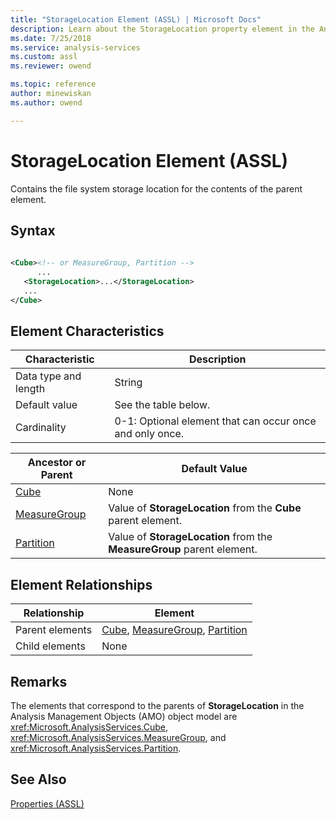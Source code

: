 ```yaml
---
title: "StorageLocation Element (ASSL) | Microsoft Docs"
description: Learn about the StorageLocation property element in the Analysis Services Scripting Language (ASSL) schema.
ms.date: 7/25/2018
ms.service: analysis-services
ms.custom: assl
ms.reviewer: owend

ms.topic: reference
author: minewiskan
ms.author: owend

---
```

# StorageLocation Element (ASSL)

  Contains the file system storage location for the contents of the parent element.  
  
## Syntax  
  
```xml  
  
<Cube><!-- or MeasureGroup, Partition -->  
      ...  
   <StorageLocation>...</StorageLocation>  
   ...  
</Cube>  
```  
  
## Element Characteristics  
  
|Characteristic|Description|  
|--------------------|-----------------|  
|Data type and length|String|  
|Default value|See the table below.|  
|Cardinality|0-1: Optional element that can occur once and only once.|  
  
|Ancestor or Parent|Default Value|  
|------------------------|-------------------|  
|[Cube](../objects/cube-element-assl.md)|None|  
|[MeasureGroup](../objects/measuregroup-element-assl.md)|Value of **StorageLocation** from the **Cube** parent element.|  
|[Partition](../objects/partition-element-assl.md)|Value of **StorageLocation** from the **MeasureGroup** parent element.|  
  
## Element Relationships  
  
|Relationship|Element|  
|------------------|-------------|  
|Parent elements|[Cube](../objects/cube-element-assl.md), [MeasureGroup](../objects/measuregroup-element-assl.md), [Partition](../objects/partition-element-assl.md)|  
|Child elements|None|  
  
## Remarks  
 The elements that correspond to the parents of **StorageLocation** in the Analysis Management Objects (AMO) object model are <xref:Microsoft.AnalysisServices.Cube>, <xref:Microsoft.AnalysisServices.MeasureGroup>, and <xref:Microsoft.AnalysisServices.Partition>.  
  
## See Also  
 [Properties &#40;ASSL&#41;](properties-assl.md)  
  
  

